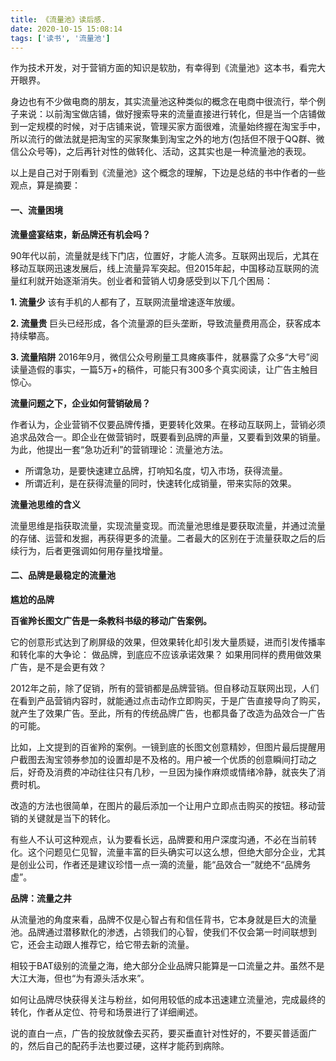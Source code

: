 ```yaml
---
title: 《流量池》读后感.
date: 2020-10-15 15:08:14
tags: ['读书', '流量池']
---
```


作为技术开发，对于营销方面的知识是软肋，有幸得到《流量池》这本书，看完大开眼界。

身边也有不少做电商的朋友，其实流量池这种类似的概念在电商中很流行，举个例子来说：以前淘宝做店铺，做好搜索导来的流量直接进行转化，但是当一个店铺做到一定规模的时候，对于店铺来说，管理买家方面很难，流量始终握在淘宝手中，所以流行的做法就是把淘宝的买家聚集到淘宝之外的地方(包括但不限于QQ群、微信公众号等)，之后再针对性的做转化、活动，这其实也是一种流量池的表现。

以上是自己对于刚看到《流量池》这个概念的理解，下边是总结的书中作者的一些观点，算是摘要：

#### 一、流量困境

**流量盛宴结束，新品牌还有机会吗？**

90年代以前，流量就是线下门店，位置好，才能人流多。互联网出现后，尤其在移动互联网迅速发展后，线上流量异军突起。但2015年起，中国移动互联网的流量红利就开始逐渐消失。创业者和营销人切身感受到以下几个困局：

**1. 流量少**
该有手机的人都有了，互联网流量增速逐年放缓。

**2. 流量贵**
巨头已经形成，各个流量源的巨头垄断，导致流量费用高企，获客成本持续攀高。

**3. 流量陷阱**
2016年9月，微信公众号刷量工具瘫痪事件，就暴露了众多“大号”阅读量造假的事实，一篇5万+的稿件，可能只有300多个真实阅读，让广告主触目惊心。

**流量问题之下，企业如何营销破局？**

作者认为，企业营销不仅要品牌传播，更要转化效果。在移动互联网上，营销必须追求品效合一。即企业在做营销时，既要看到品牌的声量，又要看到效果的销量。为此，他提出一套“急功近利”的营销理论：流量池方法。

- 所谓急功，是要快速建立品牌，打响知名度，切入市场，获得流量。
- 所谓近利，是在获得流量的同时，快速转化成销量，带来实际的效果。

**流量池思维的含义**

流量思维是指获取流量，实现流量变现。而流量池思维是要获取流量，并通过流量的存储、运营和发掘，再获得更多的流量。二者最大的区别在于流量获取之后的后续行为，后者更强调如何用存量找增量。


#### 二、品牌是最稳定的流量池

**尴尬的品牌**

**百雀羚长图文广告是一条教科书级的移动广告案例。**

它的创意形式达到了刷屏级的效果，但效果转化却引发大量质疑，进而引发传播率和转化率的大争论：
做品牌，到底应不应该承诺效果？
如果用同样的费用做效果广告，是不是会更有效？

2012年之前，除了促销，所有的营销都是品牌营销。但自移动互联网出现，人们在看到产品营销内容时，就能通过点击动作立即购买，于是广告直接导向了购买，就产生了效果广告。至此，所有的传统品牌广告，也都具备了改造为品效合一广告的可能。

比如，上文提到的百雀羚的案例。一镜到底的长图文创意精妙，但图片最后提醒用户截图去淘宝领券参加的设置却是不及格的。用户被一个优质的创意瞬间打动之后，好奇及消费的冲动往往只有几秒，一旦因为操作麻烦或情绪冷静，就丧失了消费时机。

改造的方法也很简单，在图片的最后添加一个让用户立即点击购买的按钮。移动营销的关键就是当下的转化。

有些人不认可这种观点，认为要看长远，品牌要和用户深度沟通，不必在当前转化。这个问题见仁见智，流量丰富的巨头确实可以这么想，但绝大部分企业，尤其是创业公司，作者还是建议珍惜一点一滴的流量，能“品效合一”就绝不“品牌务虚”。

**品牌：流量之井**

从流量池的角度来看，品牌不仅是心智占有和信任背书，它本身就是巨大的流量池。品牌通过潜移默化的渗透，占领我们的心智，使我们不仅会第一时间联想到它，还会主动跟人推荐它，给它带去新的流量。

相较于BAT级别的流量之海，绝大部分企业品牌只能算是一口流量之井。虽然不是大江大海，但也“为有源头活水来”。

如何让品牌尽快获得关注与粉丝，如何用较低的成本迅速建立流量池，完成最终的转化，作者从定位、符号和场景进行了详细阐述。

说的直白一点，广告的投放就像去买药，要买垂直针对性好的，不要买普适面广的，然后自己的配药手法也要过硬，这样才能药到病除。